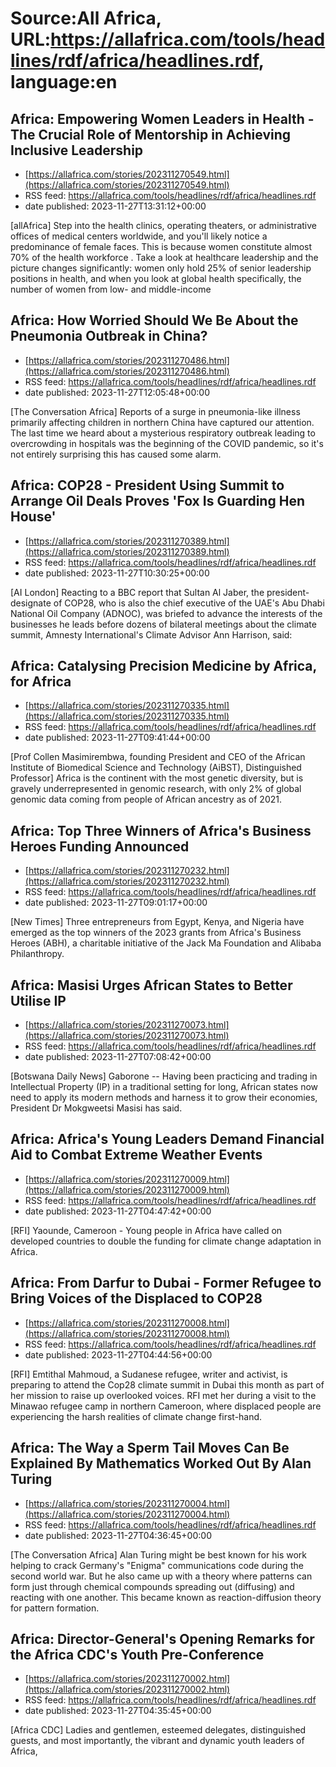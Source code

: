 # Source:All Africa, URL:https://allafrica.com/tools/headlines/rdf/africa/headlines.rdf, language:en

## Africa: Empowering Women Leaders in Health - The Crucial Role of Mentorship in Achieving Inclusive Leadership
 - [https://allafrica.com/stories/202311270549.html](https://allafrica.com/stories/202311270549.html)
 - RSS feed: https://allafrica.com/tools/headlines/rdf/africa/headlines.rdf
 - date published: 2023-11-27T13:31:12+00:00

[allAfrica] Step into the health clinics, operating theaters, or administrative offices of medical centers worldwide, and you'll likely notice a predominance of female faces. This is because women constitute almost 70% of the health workforce . Take a look at healthcare leadership and the picture changes significantly: women only hold 25% of senior leadership positions in health, and when you look at global health specifically, the number of women from low- and middle-income

## Africa: How Worried Should We Be About the Pneumonia Outbreak in China?
 - [https://allafrica.com/stories/202311270486.html](https://allafrica.com/stories/202311270486.html)
 - RSS feed: https://allafrica.com/tools/headlines/rdf/africa/headlines.rdf
 - date published: 2023-11-27T12:05:48+00:00

[The Conversation Africa] Reports of a surge in pneumonia-like illness primarily affecting children in northern China have captured our attention. The last time we heard about a mysterious respiratory outbreak leading to overcrowding in hospitals was the beginning of the COVID pandemic, so it's not entirely surprising this has caused some alarm.

## Africa: COP28 - President Using Summit to Arrange Oil Deals Proves 'Fox Is Guarding Hen House'
 - [https://allafrica.com/stories/202311270389.html](https://allafrica.com/stories/202311270389.html)
 - RSS feed: https://allafrica.com/tools/headlines/rdf/africa/headlines.rdf
 - date published: 2023-11-27T10:30:25+00:00

[AI London] Reacting to a BBC report that Sultan Al Jaber, the president-designate of COP28, who is also the chief executive of the UAE's Abu Dhabi National Oil Company (ADNOC), was briefed to advance the interests of the businesses he leads before dozens of bilateral meetings about the climate summit, Amnesty International's Climate Advisor Ann Harrison, said:

## Africa: Catalysing Precision Medicine by Africa, for Africa
 - [https://allafrica.com/stories/202311270335.html](https://allafrica.com/stories/202311270335.html)
 - RSS feed: https://allafrica.com/tools/headlines/rdf/africa/headlines.rdf
 - date published: 2023-11-27T09:41:44+00:00

[Prof Collen Masimirembwa, founding President and CEO of the African Institute of Biomedical Science and Technology (AiBST), Distinguished Professor] Africa is the continent with the most genetic diversity, but is gravely underrepresented in genomic research, with only 2% of global genomic data coming from people of African ancestry as of 2021.

## Africa: Top Three Winners of Africa's Business Heroes Funding Announced
 - [https://allafrica.com/stories/202311270232.html](https://allafrica.com/stories/202311270232.html)
 - RSS feed: https://allafrica.com/tools/headlines/rdf/africa/headlines.rdf
 - date published: 2023-11-27T09:01:17+00:00

[New Times] Three entrepreneurs from Egypt, Kenya, and Nigeria have emerged as the top winners of the 2023 grants from Africa's Business Heroes (ABH), a charitable initiative of the Jack Ma Foundation and Alibaba Philanthropy.

## Africa: Masisi Urges African States to Better Utilise IP
 - [https://allafrica.com/stories/202311270073.html](https://allafrica.com/stories/202311270073.html)
 - RSS feed: https://allafrica.com/tools/headlines/rdf/africa/headlines.rdf
 - date published: 2023-11-27T07:08:42+00:00

[Botswana Daily News] Gaborone -- Having been practicing and trading in Intellectual Property (IP) in a traditional setting for long, African states now need to apply its modern methods and harness it to grow their economies, President Dr Mokgweetsi Masisi has said.

## Africa: Africa's Young Leaders Demand Financial Aid to Combat Extreme Weather Events
 - [https://allafrica.com/stories/202311270009.html](https://allafrica.com/stories/202311270009.html)
 - RSS feed: https://allafrica.com/tools/headlines/rdf/africa/headlines.rdf
 - date published: 2023-11-27T04:47:42+00:00

[RFI] Yaounde, Cameroon - Young people in Africa have called on developed countries to double the funding for climate change adaptation in Africa.

## Africa: From Darfur to Dubai - Former Refugee to Bring Voices of the Displaced to COP28
 - [https://allafrica.com/stories/202311270008.html](https://allafrica.com/stories/202311270008.html)
 - RSS feed: https://allafrica.com/tools/headlines/rdf/africa/headlines.rdf
 - date published: 2023-11-27T04:44:56+00:00

[RFI] Emtithal Mahmoud, a Sudanese refugee, writer and activist, is preparing to attend the Cop28 climate summit in Dubai this month as part of her mission to raise up overlooked voices. RFI met her during a visit to the Minawao refugee camp in northern Cameroon, where displaced people are experiencing the harsh realities of climate change first-hand.

## Africa: The Way a Sperm Tail Moves Can Be Explained By Mathematics Worked Out By Alan Turing
 - [https://allafrica.com/stories/202311270004.html](https://allafrica.com/stories/202311270004.html)
 - RSS feed: https://allafrica.com/tools/headlines/rdf/africa/headlines.rdf
 - date published: 2023-11-27T04:36:45+00:00

[The Conversation Africa] Alan Turing might be best known for his work helping to crack Germany's "Enigma" communications code during the second world war. But he also came up with a theory where patterns can form just through chemical compounds spreading out (diffusing) and reacting with one another. This became known as reaction-diffusion theory for pattern formation.

## Africa: Director-General's Opening Remarks for the Africa CDC's Youth Pre-Conference
 - [https://allafrica.com/stories/202311270002.html](https://allafrica.com/stories/202311270002.html)
 - RSS feed: https://allafrica.com/tools/headlines/rdf/africa/headlines.rdf
 - date published: 2023-11-27T04:35:45+00:00

[Africa CDC] Ladies and gentlemen, esteemed delegates, distinguished guests, and most importantly, the vibrant and dynamic youth leaders of Africa,

